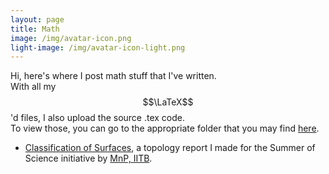 ```yaml
--- 
layout: page
title: Math
image: /img/avatar-icon.png
light-image: /img/avatar-icon-light.png
---
```


Hi, here's where I post math stuff that I've written.  
With all my $$\LaTeX$$'d files, I also upload the source .tex code.  
To view those, you can go to the appropriate folder that you may find [here](https://github.com/aryamanmaithani/math).

* [Classification of Surfaces](classification-of-surfaces), a topology report I made for the Summer of Science initiative by [MnP, IITB](mnp-club.github.io/).